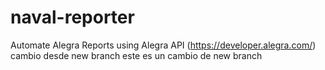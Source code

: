 # naval-reporter
Automate Alegra Reports using Alegra API (https://developer.alegra.com/) cambio desde new branch
este es un cambio de new branch